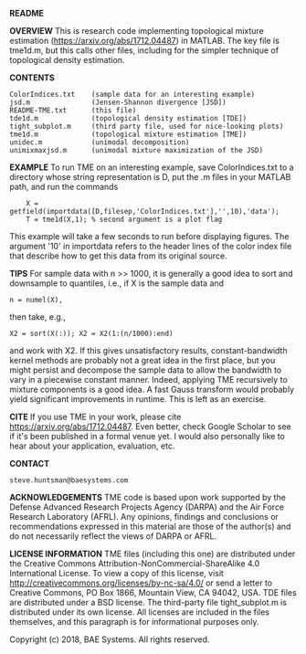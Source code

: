 **README**

**OVERVIEW**
This is research code implementing topological mixture estimation (https://arxiv.org/abs/1712.04487) in MATLAB. The key file is tme1d.m, but this calls other files, including for the simpler technique of topological density estimation.

**CONTENTS**

    ColorIndices.txt    (sample data for an interesting example)
    jsd.m               (Jensen-Shannon divergence [JSD])
    README-TME.txt      (this file)
    tde1d.m             (topological density estimation [TDE])
    tight_subplot.m     (third party file, used for nice-looking plots)
    tme1d.m             (topological mixture estimation [TME])
    unidec.m            (unimodal decomposition)
    unimixmaxjsd.m      (unimodal mixture maximization of the JSD)

**EXAMPLE** 
To run TME on an interesting example, save ColorIndices.txt to a directory whose string representation is D, put the .m files in your MATLAB path, and run the commands
    
        X = getfield(importdata([D,filesep,'ColorIndices.txt'],'',10),'data');
        T = tme1d(X,1); % second argument is a plot flag

This example will take a few seconds to run before displaying figures. The argument '10' in importdata refers to the header lines of the color index file that describe how to get this data from its original source.

**TIPS**
For sample data with n >> 1000, it is generally a good idea to sort and downsample to quantiles, i.e., if X is the sample data and 
    
    n = numel(X), 
    
then take, e.g., 

    X2 = sort(X(:)); X2 = X2(1:(n/1000):end) 

and work with X2. If this gives unsatisfactory results, constant-bandwidth kernel methods are probably not a great idea in the first place, but you might persist and decompose the sample data to allow the bandwidth to vary in a piecewise constant manner. Indeed, applying TME recursively to mixture components is a good idea. A fast Gauss transform would probably yield significant improvements in runtime. This is left as an exercise.

**CITE**
If you use TME in your work, please cite https://arxiv.org/abs/1712.04487. Even better, check Google Scholar to see if it's been published in a formal venue yet. I would also personally like to hear about your application, evaluation, etc.    

**CONTACT**

    steve.huntsman@baesystems.com

**ACKNOWLEDGEMENTS**
TME code is based upon work supported by the Defense Advanced Research Projects Agency (DARPA) and the Air Force Research Laboratory (AFRL). Any opinions, findings and conclusions or recommendations expressed in this material are those of the author(s) and do not necessarily reflect the views of DARPA or AFRL.

**LICENSE INFORMATION** 
TME files (including this one) are distributed under the Creative Commons Attribution-NonCommercial-ShareAlike 4.0 International License. To view a copy of this license, visit http://creativecommons.org/licenses/by-nc-sa/4.0/ or send a letter to Creative Commons, PO Box 1866, Mountain View, CA 94042, USA. TDE files are distributed under a BSD license. The third-party file tight_subplot.m is distributed under its own license. All licenses are included in the files themselves, and this paragraph is for informational purposes only.

Copyright (c) 2018, BAE Systems. All rights reserved.
